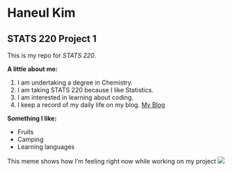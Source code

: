 # Haneul Kim
## STATS 220 Project 1

This is my repo for *STATS 220*. 


**A little about me:**

1. I am undertaking a degree in Chemistry.
2. I am taking STATS 220 because I like Statistics.
3. I am interested in learning about coding.
4. I keep a record of my daily life on my blog.
[My Blog](https://blog.naver.com/hanulieo)


**Something I like:**
* Fruits
* Camping
* Learning languages

This meme shows how I’m feeling right now while working on my project ![](https://tenor.com/ko/view/homework-kid-sleepy-tired-dozeoff-gif-13177061363673668835)

